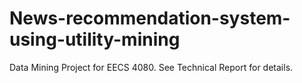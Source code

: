 # News-recommendation-system-using-utility-mining
Data Mining Project for EECS 4080.
See Technical Report for details.
